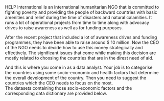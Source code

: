 HELP International is an international humanitarian NGO that is committed to fighting poverty and providing 
the people of backward countries with basic amenities and relief during the time of disasters and natural calamities. 
It runs a lot of operational projects from time to time along with advocacy drives to raise awareness as well as for funding purposes.


After the recent project that included a lot of awareness drives and funding programmes, they have been able to raise around $ 10 million. 
Now the CEO of the NGO needs to decide how to use this money strategically and effectively. The significant issues that come while making 
this decision are mostly related to choosing the countries that are in the direst need of aid. 


And this is where you come in as a data analyst. Your job is to categorise the countries using some socio-economic and health factors that 
determine the overall development of the country. Then you need to suggest the countries which the CEO needs to focus on the most.  
The datasets containing those socio-economic factors and the corresponding data dictionary are provided below.


